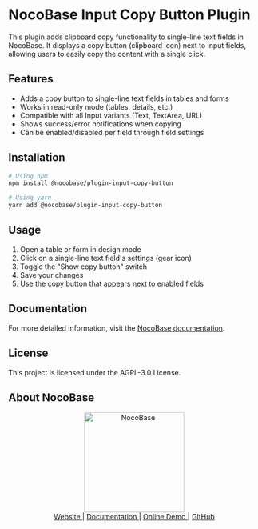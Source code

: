 # NocoBase Input Copy Button Plugin

This plugin adds clipboard copy functionality to single-line text fields in NocoBase. It displays a copy button (clipboard icon) next to input fields, allowing users to easily copy the content with a single click.

## Features

- Adds a copy button to single-line text fields in tables and forms
- Works in read-only mode (tables, details, etc.)
- Compatible with all Input variants (Text, TextArea, URL)
- Shows success/error notifications when copying
- Can be enabled/disabled per field through field settings

## Installation

```bash
# Using npm
npm install @nocobase/plugin-input-copy-button

# Using yarn
yarn add @nocobase/plugin-input-copy-button
```

## Usage

1. Open a table or form in design mode
2. Click on a single-line text field's settings (gear icon)
3. Toggle the "Show copy button" switch
4. Save your changes
5. Use the copy button that appears next to enabled fields

## Documentation

For more detailed information, visit the [NocoBase documentation](https://docs.nocobase.com/).

## License

This project is licensed under the AGPL-3.0 License.

## About NocoBase

<div align="center">
  <a href="https://www.nocobase.com/" target="_blank">
    <img alt="NocoBase" height="200" src="https://www.nocobase.com/images/logo.png" />
  </a>
</div>

<div align="center">
  <a href="https://www.nocobase.com/" target="_blank">
    Website
  </a>
  |
  <a href="https://docs.nocobase.com/" target="_blank">
    Documentation
  </a>
  |
  <a href="https://demo.nocobase.com/" target="_blank">
    Online Demo
  </a>
  |
  <a href="https://github.com/nocobase/nocobase" target="_blank">
    GitHub
  </a>
</div>